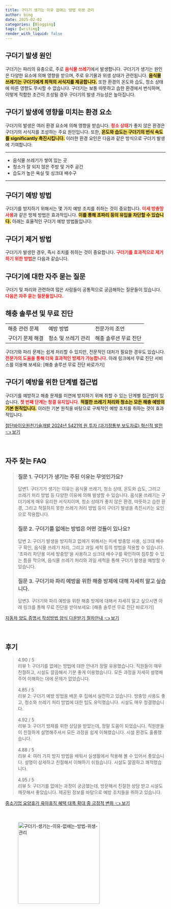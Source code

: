 ```yaml
---
title: 구더기 생기는 이유 없애는 방법 위생 관리
author: bing
date: 2025-02-02
categories: [Blogging]
tags: [writing]
render_with_liquid: false
---
```



<h2 id='구더기_발생_원인'>구더기 발생 원인</h2>

<p>구더기는 파리의 유충으로, 주로 <b><span style="color: #ee2323;">음식물 쓰레기</span></b>에서 발생합니다. 구더기가 생기는 원인은 다양한 요소에 의해 영향을 받으며, 주로 유기물과 위생 상태가 관련됩니다. <b><span style="background-color: #ffe066;">음식물 쓰레기는 구더기에게 최적의 서식지를 제공합니다.</span></b> 또한 환경의 온도와 습도, 청소 상태에 따른 영향도 무시할 수 없습니다. 구더기는 보통 따뜻하고 습한 환경에서 번식하며, 이렇게 적합한 조건이 조성될 경우 구더기의 발생 가능성은 높아집니다.</p>

<h2 id='환경_요소'>구더기 발생에 영향을 미치는 환경 요소</h2>

<p>구더기의 발생은 여러 환경 요소에 의해 영향을 받습니다. <b><span style="color: #ee2323;">청소 상태</span></b>가 좋지 않은 환경은 구더기의 서식지를 조성하는 주요 원인입니다. 또한, <b><span style="background-color: #ffe066;">온도와 습도는 구더기의 번식 속도를 significantly 촉진시킵니다.</span></b> 이러한 환경 요인은 다음과 같은 방식으로 구더기 발생에 기여합니다:</p>

<hr />

<ul>
    <li>음식물 쓰레기가 쌓여 있는 곳</li>
    <li>청소가 잘 되지 않은 주방 및 거주 공간</li>
    <li>습도가 높은 욕실 및 싱크대 배수구</li>
</ul>

<hr />

<h2 id='구더기_예방법'>구더기 예방 방법</h2>

<p>구더기를 방지하기 위해서는 몇 가지 예방 조치를 취하는 것이 중요합니다. <b><span style="color: #ee2323;">미세 방충망 사용</span></b>과 같은 방제 방법은 효과적입니다. <b><span style="background-color: #ffe066;">이를 통해 초파리 등의 유입을 차단할 수 있습니다.</span></b> 아래는 효율적인 구더기 예방 방법들입니다:</p>

<h2 id='구더기_제거_방법'>구더기 제거 방법</h2>

<p>구더기가 발생한 경우, 즉시 조치를 취하는 것이 중요합니다. <b><span style="color: #ee2323;">구더기를 효과적으로 제거하기 위한 방법</span></b>은 다음과 같습니다.</p>

<h2 id='자주_묻는_질문'>구더기에 대한 자주 묻는 질문</h2>

<p>구더기 및 파리와 관련하여 많은 사람들이 공통적으로 궁금해하는 질문들이 있습니다. <b><span style="color: #ee2323;">다음은 자주 묻는 질문들입니다.</span></b></p>

<h2 id='해충_솔루션'>해충 솔루션 및 무료 진단</h2>

<table>
    <tr>
        <td>해충 관련 문제</td>
        <td>예방 방법</td>
        <td>전문가의 조언</td>
    </tr>
    <tr>
        <td>구더기 문제 해결</td>
        <td>청소 및 쓰레기 관리</td>
        <td>해충 솔루션 무료 진단</td>
    </tr>
</table>

<p>구더기와 파리 문제는 쉽게 처리할 수 있지만, 전문적인 대처가 필요한 경우도 있습니다. <b><span style="color: #ee2323;">전문가의 도움을 통해 더욱 효과적인 방제가 가능합니다.</span></b> 아래 링크에서 무료 진단 서비스를 이용해 보세요: [해충 솔루션 무료 진단 바로가기]</p>

<h2 id='구더기_예방_해법'>구더기 예방을 위한 단계별 접근법</h2>

<p>구더기를 예방하고 해충 문제를 미연에 방지하기 위해 취할 수 있는 단계별 접근법이 있습니다. <b><span style="color: #ee2323;">첫 번째 단계는 청결 유지입니다.</span></b> <b><span style="background-color: #ffe066;">적절한 쓰레기 처리와 청소는 모든 해충 예방의 기본 원칙입니다.</span></b> 이러한 기본 원칙을 바탕으로 구체적인 예방 조치를 취하는 것이 효과적입니다.</p>


<p><a class="click-button" title="첨단바이오원천기술개발 2024년 5421억 원 투자 (과기정통부 보도자료) 혁신적 발전" href="https://blackassets.github.io/posts/%EC%B2%A8%EB%8B%A8%EB%B0%94%EC%9D%B4%EC%98%A4%EC%9B%90%EC%B2%9C%EA%B8%B0%EC%88%A0%EA%B0%9C%EB%B0%9C-2024%EB%85%84-5421%EC%96%B5-%EC%9B%90-%ED%88%AC%EC%9E%90-(%EA%B3%BC%EA%B8%B0%EC%A0%95%ED%86%B5%EB%B6%80-%EB%B3%B4%EB%8F%84%EC%9E%90%EB%A3%8C)-%ED%98%81%EC%8B%A0%EC%A0%81-%EB%B0%9C%EC%A0%84/" rel="dofollow">첨단바이오원천기술개발 2024년 5421억 원 투자 (과기정통부 보도자료) 혁신적 발전 👈 보기</a></p><br>
<h2 id='자주_찾는_FAQ'>자주 찾는 FAQ</h2>
<div itemscope="" itemtype="https://schema.org/FAQPage"> 
<blockquote> 
<div itemscope="" itemprop="mainEntity" itemtype="https://schema.org/Question"> 
<h3 itemprop="name">질문 1. 구더기가 생기는 주된 이유는 무엇인가요?</h3> 
<div itemscope="" itemprop="acceptedAnswer" itemtype="https://schema.org/Answer"> 
<span itemprop="text"> 
<p>답변1. 구더기가 생기는 이유는 음식물 쓰레기, 청소 상태, 온도와 습도, 그리고 쓰레기 처리 방법 등 다양한 이유에 의해 발생할 수 있습니다. 음식물 쓰레기는 구더기에게 매우 유리한 서식지이며, 청소 상태가 좋지 않은 환경, 따뜻하고 습한 환경, 그리고 적절하지 못한 쓰레기 처리 방법 등이 구더기 발생을 촉진시키는 요인으로 작용합니다.</p> 
</span> 
</div> 
</div> 

<div itemscope="" itemprop="mainEntity" itemtype="https://schema.org/Question"> 
<h3 itemprop="name">질문 2. 구더기를 없애는 방법은 어떤 것들이 있나요?</h3> 
<div itemscope="" itemprop="acceptedAnswer" itemtype="https://schema.org/Answer"> 
<span itemprop="text"> 
<p>답변 2. 구더기 발생을 방지하고 없애기 위해서는 미세 방충망 사용, 싱크대 배수구 확인, 음식물 쓰레기 처리, 그리고 과일 세척 등의 방법을 적용할 수 있습니다. '초파리 차단용 미세 방충망'을 사용하고 싱크대 배수구를 확인하여 침투할 수 있는 틈을 막으며, 음식물 쓰레기 처리와 과일 세척을 통해 구더기 발생을 예방할 수 있습니다.</p> 
</span> 
</div> 
</div> 

<div itemscope="" itemprop="mainEntity" itemtype="https://schema.org/Question"> 
<h3 itemprop="name">질문 3. 구더기와 파리 예방을 위한 해충 방제에 대해 자세히 알고 싶습니다.</h3> 
<div itemscope="" itemprop="acceptedAnswer" itemtype="https://schema.org/Answer"> 
<span itemprop="text"> 
<p>답변3. 구더기와 파리 예방을 위한 해충 방제에 대해서 자세히 알고 싶으시면 아래 링크를 통해 무료 진단을 받아보세요: [해충 솔루션 무료 진단 바로가기]</p> 
</span> 
</div> 
</div> 
</blockquote> 
</div>
<p><a class="click-button" title="자동차 양도 증명서 작성방법 양식 다운받기 절차안내" href="https://blackassets.github.io/posts/%EC%9E%90%EB%8F%99%EC%B0%A8-%EC%96%91%EB%8F%84-%EC%A6%9D%EB%AA%85%EC%84%9C-%EC%9E%91%EC%84%B1%EB%B0%A9%EB%B2%95-%EC%96%91%EC%8B%9D-%EB%8B%A4%EC%9A%B4%EB%B0%9B%EA%B8%B0-%EC%A0%88%EC%B0%A8%EC%95%88%EB%82%B4/" rel="dofollow">자동차 양도 증명서 작성방법 양식 다운받기 절차안내 👈 보기</a></p><br>
<h2 id='후기'>후기</h2>
<div itemscope itemtype="https://schema.org/Product">
  <blockquote>
  <div itemprop="review" itemscope itemtype="https://schema.org/Review">
      <div itemprop="reviewRating" itemscope itemtype="https://schema.org/Rating"> <span itemprop="ratingValue">4.90</span> / <span itemprop="bestRating">5</span> </div>
      <span itemprop="reviewBody">리뷰 1: 구더기를 없애는 방법에 대한 안내가 정말 유용했습니다. 직원들이 매우 친절하고, 시설도 깔끔해서 기분 좋게 이용했습니다. 모든 과정을 자세히 설명해주어 이해하는 데에 문제가 없었습니다.</span>
  </div>
  <br>
  <div itemprop="review" itemscope itemtype="https://schema.org/Review">
      <div itemprop="reviewRating" itemscope itemtype="https://schema.org/Rating"> <span itemprop="ratingValue">4.85</span> / <span itemprop="bestRating">5</span> </div>
      <span itemprop="reviewBody">리뷰 2: 구더기 예방 방법을 배운 후 집에서 실천하고 있습니다. 방충망 사용도 좋고, 청소와 쓰레기 처리 방법에 대한 팁도 유익했습니다. 시설도 매우 청결했습니다.</span>
  </div>
  <br>
  <div itemprop="review" itemscope itemtype="https://schema.org/Review">
      <div itemprop="reviewRating" itemscope itemtype="https://schema.org/Rating"> <span itemprop="ratingValue">4.92</span> / <span itemprop="bestRating">5</span> </div>
      <span itemprop="reviewBody">리뷰 3: 구더기 방제를 위한 상담을 받았는데, 정말 도움이 되었습니다. 직원분들이 친절하게 설명해주셔서 모든 과정을 쉽게 이해했습니다. 시설 환경도 훌륭했습니다.</span>
  </div>
  <br>
  <div itemprop="review" itemscope itemtype="https://schema.org/Review">
      <div itemprop="reviewRating" itemscope itemtype="https://schema.org/Rating"> <span itemprop="ratingValue">4.88</span> / <span itemprop="bestRating">5</span> </div>
      <span itemprop="reviewBody">리뷰 4: 여러 가지 방지 방법을 배워서 실생활에서 적용해 볼 수 있어서 좋았습니다. 설명이 상세하고 친절해서 이해하기 쉬웠습니다. 시설도 깔끔하고 쾌적했습니다.</span>
  </div>
  <br>
  <div itemprop="review" itemscope itemtype="https://schema.org/Review">
      <div itemprop="reviewRating" itemscope itemtype="https://schema.org/Rating"> <span itemprop="ratingValue">4.95</span> / <span itemprop="bestRating">5</span> </div>
      <span itemprop="reviewBody">리뷰 5: 구더기를 없애는 과정이 궁금했는데, 방문해서 친절한 상담 받고 시설도 깨끗해서 좋았습니다. 제공된 정보를 바탕으로 예방 조치들을 취하고 있습니다.</span>
  </div>
  </blockquote>
</div>
<p><a class="click-button" title="중소기업 요양휴가 육아휴직 혜택 대폭 확대 중 긍정적 변화" href="https://blackassets.github.io/posts/%EC%A4%91%EC%86%8C%EA%B8%B0%EC%97%85-%EC%9A%94%EC%96%91%ED%9C%B4%EA%B0%80-%EC%9C%A1%EC%95%84%ED%9C%B4%EC%A7%81-%ED%98%9C%ED%83%9D-%EB%8C%80%ED%8F%AD-%ED%99%95%EB%8C%80-%EC%A4%91-%EA%B8%8D%EC%A0%95%EC%A0%81-%EB%B3%80%ED%99%94/" rel="dofollow">중소기업 요양휴가 육아휴직 혜택 대폭 확대 중 긍정적 변화 👈 보기</a></p><br>
<figure class="image"><img src="https://blackassets.github.io/assets/img/thumbnail/구더기-생기는-이유-없애는-방법-위생-관리.webp" alt="구더기-생기는-이유-없애는-방법-위생-관리" width="256" height="256"></figure>
